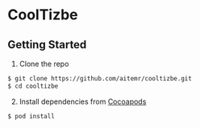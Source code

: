 # CoolTizbe

## Getting Started

1. Clone the repo

```bash
$ git clone https://github.com/aitemr/cooltizbe.git
$ cd cooltizbe
```

2. Install dependencies from [Cocoapods](https://cocoapods.org/)

```bash
$ pod install
```
